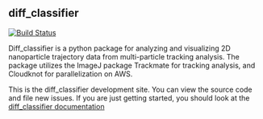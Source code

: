 ## diff_classifier
[![Build Status](https://travis-ci.org/ccurtis7/diff_classifier.svg?branch=master)](https://travis-ci.org/ccurtis7/diff_classifier)

Diff_classifier is a python package for analyzing and visualizing 2D
nanoparticle trajectory data from multi-particle tracking analysis.  The package
utilizes the ImageJ package Trackmate for tracking analysis, and Cloudknot for
parallelization on AWS.

This is the diff_classifier development site.  You can view the source code and
file new issues. If you are just getting started, you should look at the
[diff_classifier documentation](https://ccurtis7.github.io/diff_classifier/)
